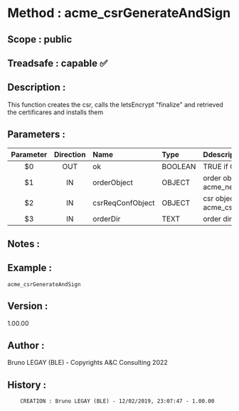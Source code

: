﻿# **Method :** acme_csrGenerateAndSign
## **Scope :** public
## **Treadsafe :** capable ✅ 
## **Description :** 
This function creates the csr, calls the letsEncrypt "finalize" and retrieved the certificares and installs them
## **Parameters :** 
| Parameter | Direction | Name | Type | Ddescription | 
|:----:|:----:|:----|:----|:----| 
| $0 | OUT | ok | BOOLEAN | TRUE if OK, FALSE otherwise | 
| $1 | IN | orderObject | OBJECT | order object (see acme_newOrder $3) | 
| $2 | IN | csrReqConfObject | OBJECT | csr object (see acme_csrReqConfObjectNew) | 
| $3 | IN | orderDir | TEXT | order dir | 

## **Notes :** 

## **Example :** 
```
acme_csrGenerateAndSign
```
## **Version :** 
1.00.00
## **Author :** 
Bruno LEGAY (BLE) - Copyrights A&C Consulting 2022
## **History :** 
 
        CREATION : Bruno LEGAY (BLE) - 12/02/2019, 23:07:47 - 1.00.00
